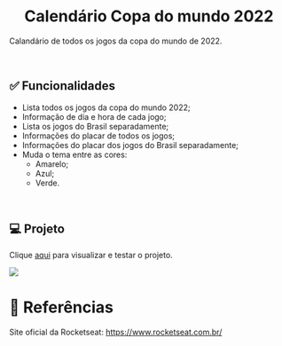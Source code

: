 <h1 align="center">Calendário Copa do mundo 2022</h1>

<p>Calandário de todos os jogos da copa do mundo de 2022.</p><br>

<h2>✅ Funcionalidades</h2>
    <ul>
    <li>Lista todos os jogos da copa do mundo 2022;</li>
    <li>Informação de dia e hora de cada jogo;</li>
    <li>Lista os jogos do Brasil separadamente;</li>
    <li>Informações do placar de todos os jogos;</li>
    <li>Informações do placar dos jogos do Brasil separadamente;</li>
    <li >Muda o tema entre as cores:
        <ul>
            <li>Amarelo;</li>
            <li>Azul;</li>
            <li>Verde.</li>
        </ul>
    </li>
</ul><br>

<h2>💻 Projeto</h2>

<p>Clique <a href="https://thainno.github.io/Calendario-Copa-2022/">aqui</a> para visualizar e testar o projeto.</p

<img src="https://github.com/Thainno/Calendario-Copa-2022/blob/main/preview/copa-preview.png"></img><br>

### 

<h1>🔗 Referências</h1>
<p>Site oficial da Rocketseat: <a href="https://www.rocketseat.com.br/"</a>https://www.rocketseat.com.br/</p>
